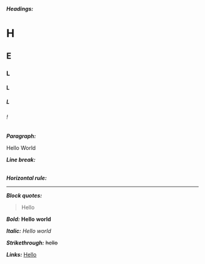 ***Headings:***
<h1>H</h1>
<h2>E</h2>
<h3>L</h3>
<h4>L</h4>
<h5>L</h5>
<h6>!</h6>

***Paragraph:***
<p>Hello World</p>

***Line break:***
<br>
<br>

***Horizontal rule:***
<hr>

***Block quotes:***
<blockquote>Hello</blockquote>

***Bold:***
<b>Hello</b>
<strong>world</strong>

***Italic:***
<i>Hello</i>
<em>world</em>

***Strikethrough:***
<del>hello</del>

***Links:***
<a href="https://github.com">Hello</a>
